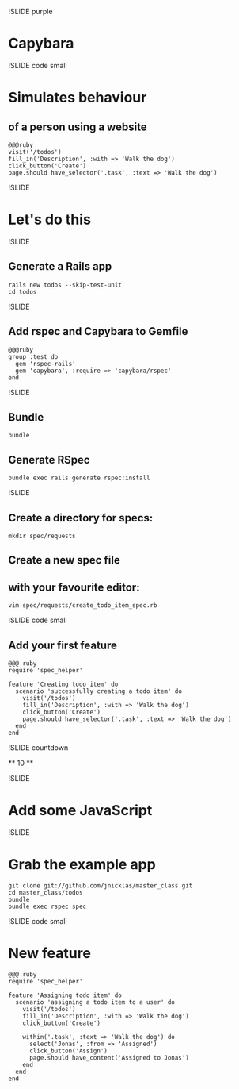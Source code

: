 !SLIDE purple

# Capybara

!SLIDE code small

# Simulates behaviour
## of a person using a website

    @@@ruby
    visit('/todos')
    fill_in('Description', :with => 'Walk the dog')
    click_button('Create')
    page.should have_selector('.task', :text => 'Walk the dog')

!SLIDE

# Let's do this

!SLIDE

## Generate a Rails app

    rails new todos --skip-test-unit
    cd todos

!SLIDE

## Add rspec and Capybara to Gemfile

    @@@ruby
    group :test do
      gem 'rspec-rails'
      gem 'capybara', :require => 'capybara/rspec'
    end

!SLIDE

## Bundle

    bundle

## Generate RSpec

    bundle exec rails generate rspec:install

!SLIDE

## Create a directory for specs:

    mkdir spec/requests

## Create a new spec file
## with your favourite editor:

    vim spec/requests/create_todo_item_spec.rb

!SLIDE code small

## Add your first feature

    @@@ ruby
    require 'spec_helper'

    feature 'Creating todo item' do
      scenario 'successfully creating a todo item' do
        visit('/todos')
        fill_in('Description', :with => 'Walk the dog')
        click_button('Create')
        page.should have_selector('.task', :text => 'Walk the dog')
      end
    end

!SLIDE countdown

** 10 **

!SLIDE

# Add some JavaScript

!SLIDE

# Grab the example app

    git clone git://github.com/jnicklas/master_class.git
    cd master_class/todos
    bundle
    bundle exec rspec spec

!SLIDE code small

# New feature

    @@@ ruby
    require 'spec_helper'

    feature 'Assigning todo item' do
      scenario 'assigning a todo item to a user' do
        visit('/todos')
        fill_in('Description', :with => 'Walk the dog')
        click_button('Create')

        within('.task', :text => 'Walk the dog') do
          select('Jonas', :from => 'Assigned')
          click_button('Assign')
          page.should have_content('Assigned to Jonas')
        end
      end
    end
